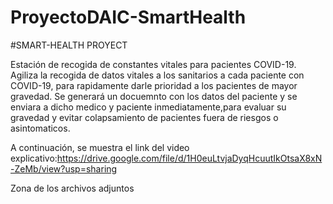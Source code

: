 # ProyectoDAIC-SmartHealth
#SMART-HEALTH PROYECT

Estación de recogida de constantes vitales para pacientes COVID-19. Agiliza la recogida de datos vitales a los sanitarios a cada paciente con COVID-19, para rapidamente darle prioridad a los pacientes de mayor gravedad.
Se generará un docuemnto con los datos del paciente y se enviara a dicho medico y paciente inmediatamente,para evaluar su gravedad y evitar colapsamiento de pacientes fuera de riesgos o asintomaticos.

A continuación, se muestra el link del video explicativo:https://drive.google.com/file/d/1H0euLtvjaDyqHcuutIkOtsaX8xN-ZeMb/view?usp=sharing

Zona de los archivos adjuntos

